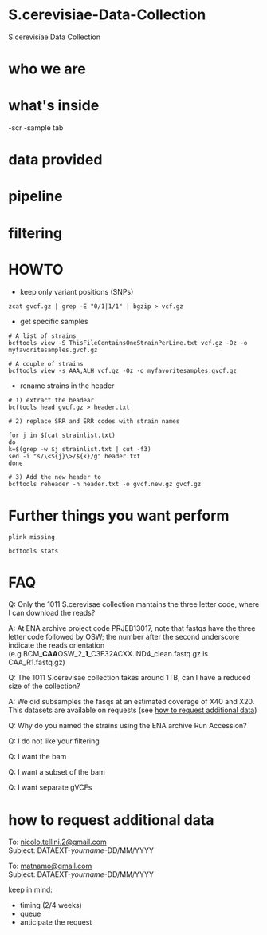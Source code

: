 # S.cerevisiae-Data-Collection
S.cerevisiae Data Collection

# who we are 
# what's inside
-scr
-sample tab
# data provided
# pipeline
# filtering
# HOWTO

- keep only variant positions (SNPs)
  
```
zcat gvcf.gz | grep -E "0/1|1/1" | bgzip > vcf.gz 

```
- get specific samples
 
 ```
 # A list of strains
 bcftools view -S ThisFileContainsOneStrainPerLine.txt vcf.gz -Oz -o myfavoritesamples.gvcf.gz
 
 # A couple of strains
 bcftools view -s AAA,ALH vcf.gz -Oz -o myfavoritesamples.gvcf.gz
 
 ```
 
- rename strains in the header
 
 ```
 # 1) extract the headear
 bcftools head gvcf.gz > header.txt
 
 # 2) replace SRR and ERR codes with strain names
 
 for j in $(cat strainlist.txt)
 do
 k=$(grep -w $j strainlist.txt | cut -f3)
 sed -i "s/\<${j}\>/${k}/g" header.txt
 done
 
 # 3) Add the new header to  
 bcftools reheader -h header.txt -o gvcf.new.gz gvcf.gz

  ```
# Further things you want perform
 ```
 plink missing
 
 bcftools stats
 ```
# FAQ
Q: Only the 1011 S.cerevisae collection mantains the three letter code, where I can download the reads? 

A: At ENA archive project code PRJEB13017, note that fastqs have the three letter code followed by OSW; the number after the second underscore indicate the reads orientation (e.g.BCM_**CAA**OSW_2_**1**_C3F32ACXX.IND4_clean.fastq.gz is CAA_R1.fastq.gz)

Q: The 1011 S.cerevisae collection takes around 1TB, can I have a reduced size of the collection? 

A: We did subsamples the fasqs at an estimated coverage of X40 and X20. This datasets are available on requests (see  [how to request additional data](https://github.com/nicolo-tellini/S.cerevisiae-Data-Collection/blob/main/README.md#how-to-request-additional-data))

Q: Why do you named the strains using the ENA archive Run Accession?

Q: I do not like your filtering

Q: I want the bam 

Q: I want a subset of the bam

Q: I want separate gVCFs

# how to request additional data

To: nicolo.tellini.2@gmail.com </br>
Subject: DATAEXT-*yourname*-DD/MM/YYYY

To: matnamo@gmail.com </br>
Subject: DATAEXT-*yourname*-DD/MM/YYYY

keep in mind: 
- timing (2/4 weeks)
- queue 
- anticipate the request
